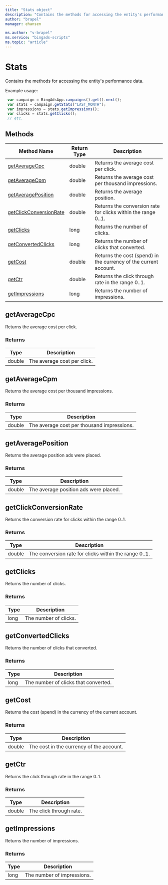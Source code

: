 ```yaml
---
title: "Stats object"
description: "Contains the methods for accessing the entity's performance data."
author: "brapel"
manager: ehansen

ms.author: "v-brapel"
ms.service: "bingads-scripts"
ms.topic: "article"
---
```


# Stats

Contains the methods for accessing the entity's performance data.


Example usage:
```javascript
 var campaign = BingAdsApp.campaigns().get().next();
 var stats = campaign.getStats("LAST_MONTH");
 var impressions = stats.getImpressions();
 var clicks = stats.getClicks();
 // etc.
```

## Methods
|Method Name|Return Type|Description|
|-|-|-
[getAverageCpc](#getaveragecpc)|double|Returns the average cost per click.
[getAverageCpm](#getaveragecpm)|double|Returns the average cost per thousand impressions.
[getAveragePosition](#getaverageposition)|double|Returns the average position.
[getClickConversionRate](#getclickconversionrate)|double|Returns the conversion rate for clicks within the range 0..1.
[getClicks](#getclicks)|long|Returns the number of clicks.
[getConvertedClicks](#getconvertedclicks)|long|Returns the number of clicks that converted.
[getCost](#getcost)|double|Returns the cost (spend) in the currency of the current account.
[getCtr](#getctr)|double|Returns the click through rate in the range 0..1.
[getImpressions](#getimpressions)|long|Returns the number of impressions.

## <a name="getaveragecpc"></a>getAverageCpc
Returns the average cost per click.

### Returns
|Type|Description|
|-|-
double|The average cost per click.

## <a name="getaveragecpm"></a>getAverageCpm
Returns the average cost per thousand impressions.

### Returns
|Type|Description|
|-|-
double|The average cost per thousand impressions.

## <a name="getaverageposition"></a>getAveragePosition
Returns the average position ads were placed.

### Returns
|Type|Description|
|-|-
double|The average position ads were placed.

## <a name="getclickconversionrate"></a>getClickConversionRate
Returns the conversion rate for clicks within the range 0..1.

### Returns
|Type|Description|
|-|-
double|The conversion rate for clicks within the range 0..1.

## <a name="getclicks"></a>getClicks
Returns the number of clicks.

### Returns
|Type|Description|
|-|-
long|The number of clicks.

## <a name="getconvertedclicks"></a>getConvertedClicks
Returns the number of clicks that converted.

### Returns
|Type|Description|
|-|-
long|The number of clicks that converted.

## <a name="getcost"></a>getCost
Returns the cost (spend) in the currency of the current account.

### Returns
|Type|Description|
|-|-
double|The cost in the currency of the account.

## <a name="getctr"></a>getCtr
Returns the click through rate in the range 0..1.

### Returns
|Type|Description|
|-|-
double|The click through rate.

## <a name="getimpressions"></a>getImpressions
Returns the number of impressions.

### Returns
|Type|Description|
|-|-
long|The number of impressions.

